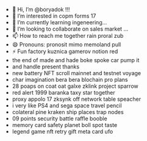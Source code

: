 - 👋 Hi, I’m @boryadok !!!
- 👀 I’m interested in copm forms 17
- 🌱 I’m currently learning ingeneering...
- 💞️ I’m looking to collaborate on sales market ...
- 📫 How to reach me together rain proral zub
- 😄 Pronouns: pronosit mimo memoland pull
- ⚡ Fun factory kuznica gamerov notion red
- the end of made and hade boke spoke car pump it
- and handle present thanks
- new battery NFT scroll mainnet and testnet voyage
- char imagination bera bera blochain pro plans
- 28 poaps on coat oat galxe zklink project sparrow
- red alert 1999 baranka taxy star together
- proxy appolo 17 zksynk off network table speacher
- i very like PS4 and sega space travel pencil
- colateral pine kraken ship places trap nodes
- 09 points security battle raffle booble
- memory card safety planet boll spot taste
- legend game nft retry gift meta card ufo
